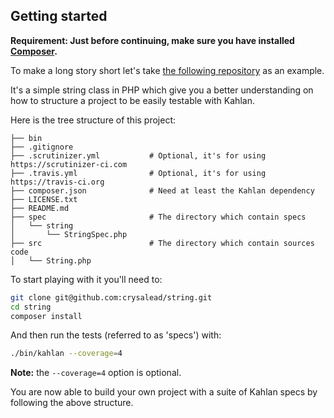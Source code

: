 ## Getting started

**Requirement: Just before continuing, make sure you have installed [Composer](https://getcomposer.org/).**

To make a long story short let's take [the following repository](https://github.com/crysalead/string) as an example.

It's a simple string class in PHP which give you a better understanding on how to structure a project to be easily testable with Kahlan.

Here is the tree structure of this project:

```
├── bin
├── .gitignore
├── .scrutinizer.yml           # Optional, it's for using https://scrutinizer-ci.com
├── .travis.yml                # Optional, it's for using https://travis-ci.org
├── composer.json              # Need at least the Kahlan dependency
├── LICENSE.txt
├── README.md
├── spec                       # The directory which contain specs
│   └── string
│       └── StringSpec.php
├── src                        # The directory which contain sources code
│   └── String.php
```

To start playing with it you'll need to:

```bash
git clone git@github.com:crysalead/string.git
cd string
composer install
```

And then run the tests (referred to as 'specs') with:

```bash
./bin/kahlan --coverage=4
```

**Note:** the `--coverage=4` option is optional.

You are now able to build your own project with a suite of Kahlan specs by following the above structure.
